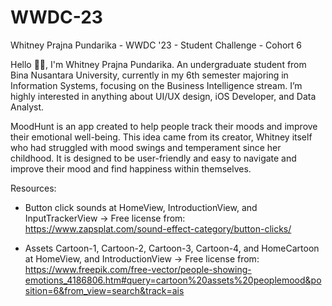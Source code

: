 # WWDC-23
Whitney Prajna Pundarika - WWDC '23 - Student Challenge - Cohort 6

Hello 🙋‍♀️, I'm Whitney Prajna Pundarika. An undergraduate student from Bina Nusantara University, currently in my 6th semester majoring in Information Systems, focusing on the Business Intelligence stream. I’m highly interested in anything about UI/UX design, iOS Developer, and Data Analyst.

MoodHunt is an app created to help people track their moods and improve their emotional well-being. This idea came from its creator, Whitney itself who had struggled with mood swings and temperament since her childhood. It is designed to be user-friendly and easy to navigate and improve their mood and find happiness within themselves.


Resources:

- Button click sounds at HomeView, IntroductionView, and InputTrackerView -> Free license from: https://www.zapsplat.com/sound-effect-category/button-clicks/

- Assets Cartoon-1, Cartoon-2, Cartoon-3, Cartoon-4, and HomeCartoon at HomeView, and IntroductionView -> Free license from:
https://www.freepik.com/free-vector/people-showing-emotions_4186806.htm#query=cartoon%20assets%20peoplemood&position=6&from_view=search&track=ais


